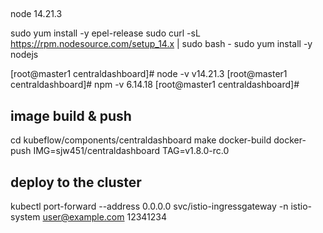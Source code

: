 ##

node 14.21.3



sudo yum install -y epel-release
sudo curl -sL https://rpm.nodesource.com/setup_14.x | sudo bash -
sudo yum install -y nodejs



[root@master1 centraldashboard]# node -v
v14.21.3
[root@master1 centraldashboard]# npm -v
6.14.18
[root@master1 centraldashboard]#


## image build & push
cd kubeflow/components/centraldashboard
make docker-build docker-push IMG=sjw451/centraldashboard TAG=v1.8.0-rc.0


## deploy to the  cluster




kubectl port-forward --address 0.0.0.0 svc/istio-ingressgateway -n istio-system 
user@example.com
12341234
